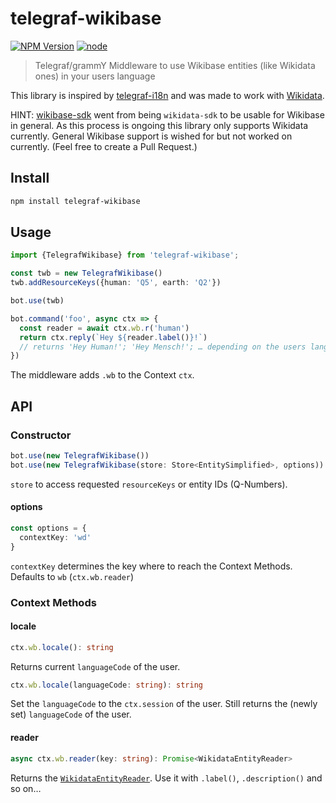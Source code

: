 # telegraf-wikibase

[![NPM Version](https://img.shields.io/npm/v/telegraf-wikibase.svg)](https://www.npmjs.com/package/telegraf-wikibase)
[![node](https://img.shields.io/node/v/telegraf-wikibase.svg)](https://www.npmjs.com/package/telegraf-wikibase)

> Telegraf/grammY Middleware to use Wikibase entities (like Wikidata ones) in your users language

This library is inspired by [telegraf-i18n](https://github.com/telegraf/telegraf-i18n) and was made to work with [Wikidata](https://wikidata.org/).

HINT: [wikibase-sdk](https://github.com/maxlath/wikibase-sdk) went from being `wikidata-sdk` to be usable for Wikibase in general.
As this process is ongoing this library only supports Wikidata currently.
General Wikibase support is wished for but not worked on currently. (Feel free to create a Pull Request.)

## Install

```bash
npm install telegraf-wikibase
```

## Usage

```ts
import {TelegrafWikibase} from 'telegraf-wikibase';

const twb = new TelegrafWikibase()
twb.addResourceKeys({human: 'Q5', earth: 'Q2'})

bot.use(twb)

bot.command('foo', async ctx => {
  const reader = await ctx.wb.r('human')
  return ctx.reply(`Hey ${reader.label()}!`)
  // returns 'Hey Human!'; 'Hey Mensch!'; … depending on the users language
})
```

The middleware adds `.wb` to the Context `ctx`.

## API

### Constructor

```ts
bot.use(new TelegrafWikibase())
bot.use(new TelegrafWikibase(store: Store<EntitySimplified>, options))
```

`store` to access requested `resourceKeys` or entity IDs (Q-Numbers).

#### options

```ts
const options = {
  contextKey: 'wd'
}
```

`contextKey` determines the key where to reach the Context Methods.
Defaults to `wb` (`ctx.wb.reader`)

### Context Methods

#### locale

```ts
ctx.wb.locale(): string
```

Returns current `languageCode` of the user.

```ts
ctx.wb.locale(languageCode: string): string
```

Set the `languageCode` to the `ctx.session` of the user.
Still returns the (newly set) `languageCode` of the user.

#### reader

```ts
async ctx.wb.reader(key: string): Promise<WikidataEntityReader>
```

Returns the [`WikidataEntityReader`](https://github.com/EdJoPaTo/wikidata-entity-reader).
Use it with `.label()`, `.description()` and so on…
